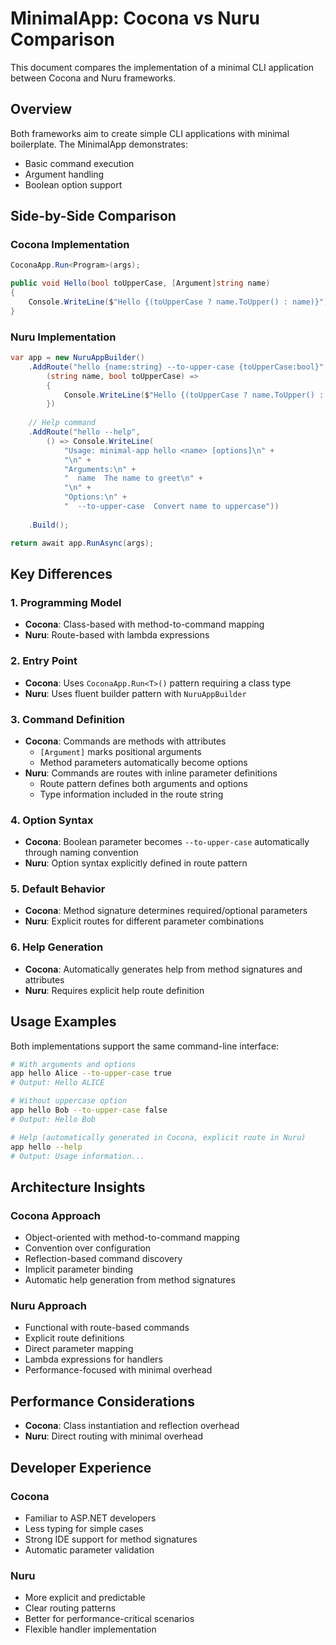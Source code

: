 # MinimalApp: Cocona vs Nuru Comparison

This document compares the implementation of a minimal CLI application between Cocona and Nuru frameworks.

## Overview

Both frameworks aim to create simple CLI applications with minimal boilerplate. The MinimalApp demonstrates:
- Basic command execution
- Argument handling
- Boolean option support

## Side-by-Side Comparison

### Cocona Implementation

```csharp
CoconaApp.Run<Program>(args);

public void Hello(bool toUpperCase, [Argument]string name)
{
    Console.WriteLine($"Hello {(toUpperCase ? name.ToUpper() : name)}");
}
```

### Nuru Implementation

```csharp
var app = new NuruAppBuilder()
    .AddRoute("hello {name:string} --to-upper-case {toUpperCase:bool}", 
        (string name, bool toUpperCase) => 
        {
            Console.WriteLine($"Hello {(toUpperCase ? name.ToUpper() : name)}");
        })
    
    // Help command
    .AddRoute("hello --help", 
        () => Console.WriteLine(
            "Usage: minimal-app hello <name> [options]\n" +
            "\n" +
            "Arguments:\n" +
            "  name  The name to greet\n" +
            "\n" +
            "Options:\n" +
            "  --to-upper-case  Convert name to uppercase"))
    
    .Build();

return await app.RunAsync(args);
```

## Key Differences

### 1. Programming Model
- **Cocona**: Class-based with method-to-command mapping
- **Nuru**: Route-based with lambda expressions

### 2. Entry Point
- **Cocona**: Uses `CoconaApp.Run<T>()` pattern requiring a class type
- **Nuru**: Uses fluent builder pattern with `NuruAppBuilder`

### 3. Command Definition
- **Cocona**: Commands are methods with attributes
  - `[Argument]` marks positional arguments
  - Method parameters automatically become options
- **Nuru**: Commands are routes with inline parameter definitions
  - Route pattern defines both arguments and options
  - Type information included in the route string

### 4. Option Syntax
- **Cocona**: Boolean parameter becomes `--to-upper-case` automatically through naming convention
- **Nuru**: Option syntax explicitly defined in route pattern

### 5. Default Behavior
- **Cocona**: Method signature determines required/optional parameters
- **Nuru**: Explicit routes for different parameter combinations

### 6. Help Generation
- **Cocona**: Automatically generates help from method signatures and attributes
- **Nuru**: Requires explicit help route definition

## Usage Examples

Both implementations support the same command-line interface:

```bash
# With arguments and options
app hello Alice --to-upper-case true
# Output: Hello ALICE

# Without uppercase option
app hello Bob --to-upper-case false
# Output: Hello Bob

# Help (automatically generated in Cocona, explicit route in Nuru)
app hello --help
# Output: Usage information...
```

## Architecture Insights

### Cocona Approach
- Object-oriented with method-to-command mapping
- Convention over configuration
- Reflection-based command discovery
- Implicit parameter binding
- Automatic help generation from method signatures

### Nuru Approach
- Functional with route-based commands
- Explicit route definitions
- Direct parameter mapping
- Lambda expressions for handlers
- Performance-focused with minimal overhead

## Performance Considerations

- **Cocona**: Class instantiation and reflection overhead
- **Nuru**: Direct routing with minimal overhead

## Developer Experience

### Cocona
- Familiar to ASP.NET developers
- Less typing for simple cases
- Strong IDE support for method signatures
- Automatic parameter validation

### Nuru
- More explicit and predictable
- Clear routing patterns
- Better for performance-critical scenarios
- Flexible handler implementation